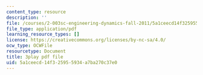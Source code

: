 ```yaml
---
content_type: resource
description: ''
file: /courses/2-003sc-engineering-dynamics-fall-2011/5a1ceecd14f325955934a7ba270c37e0_lFedznDnPZc.pdf
file_type: application/pdf
learning_resource_types: []
license: https://creativecommons.org/licenses/by-nc-sa/4.0/
ocw_type: OCWFile
resourcetype: Document
title: 3play pdf file
uid: 5a1ceecd-14f3-2595-5934-a7ba270c37e0
---
```

